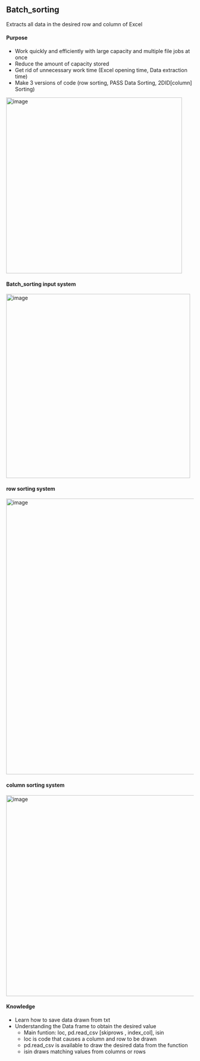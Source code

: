
## Batch_sorting
Extracts all data in the desired row and column of Excel

#### Purpose
- Work quickly and efficiently with large capacity and multiple file jobs at once
- Reduce the amount of capacity stored
- Get rid of unnecessary work time (Excel opening time, Data extraction time)
- Make 3 versions of code (row sorting, PASS Data Sorting, 2DID[column] Sorting)
<img width="472" alt="image" src="https://github.com/JeonHR/Batch_sorting/assets/140233882/f604a948-5353-46a4-93ea-d9ec07b611dd">

#### Batch_sorting input system
<img width="494" alt="image" src="https://github.com/JeonHR/Batch_sorting/assets/140233882/52939724-906c-44dd-8183-353a9410833c">

#### row sorting system
<img width="740" alt="image" src="https://github.com/JeonHR/Batch_sorting/assets/140233882/3d998192-a9bc-4181-af24-9aa3aa5af28f">

#### column sorting system
<img width="539" alt="image" src="https://github.com/JeonHR/Batch_sorting/assets/140233882/df113cc8-fdeb-40ce-a1e4-6c3b9897e98b">

#### Knowledge 
- Learn how to save data drawn from txt
- Understanding the Data frame to obtain the desired value
  - Main funtion: loc, pd.read_csv [skiprows , index_col], isin
  - loc is code that causes a column and row to be drawn
  - pd.read_csv is available to draw the desired data from the function
  - isin draws matching values from columns or rows
